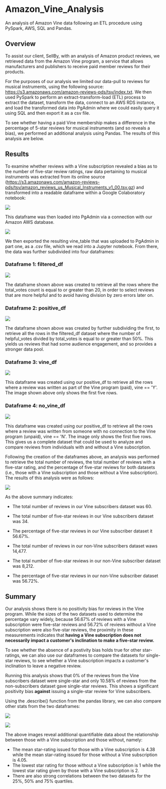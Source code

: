 # Amazon_Vine_Analysis
An analysis of Amazon Vine data following an ETL procedure using PySpark, AWS, SQL and Pandas. 

## Overview
To assist our client, SellBy, with an analysis of Amazon product reviews, we retrieved data from the Amazon Vine program, a service that allows manufacturers and publishers to receive paid member reviews for their products.

For the purposes of our analysis we limited our data-pull to reviews for musical instruments, using the following source: https://s3.amazonaws.com/amazon-reviews-pds/tsv/index.txt. We then used PySpark to perform an extract-transform-load (ETL) process to extract the dataset, transform the data, connect to an AWS RDS instance, and load the transformed data into PgAdmin where we could easily query it using SQL and then export it as a csv file.

To see whether having a paid Vine membership makes a difference in the percentage of 5-star reviews for musical instruments (and so reveals a bias), we performed an additional analysis using Pandas. The results of this analysis are below.

## Results
To examine whether reviews with a Vine subscription revealed a bias as to the number of five-star review ratings, raw data pertaining to musical instruments was extracted from its online source (https://s3.amazonaws.com/amazon-reviews-pds/tsv/amazon_reviews_us_Musical_Instruments_v1_00.tsv.gz) and transformed into a readable dataframe within a Google Colaboratory notebook:

![](images/vine_table_df.png)

This dataframe was then loaded into PgAdmin via a connection with our Amazon AWS database.

![](images/vine_table_SQL.png)

We then exported the resulting vine_table that was uploaded to PgAdmin in part one, as a .csv file, which we read into a Jupyter notebook. From there, the data was further subdivided into four dataframes:

### Dataframe 1: filtered_df

![](images/df1_filtered_df.png)

The dataframe shown above was created to retrieve all the rows where the total_votes count is equal to or greater than 20, in order to select reviews that are more helpful and to avoid having division by zero errors later on.

### Dataframe 2: positive_df

![](images/df2_positive_df.png)

The dataframe shown above was created by further subdividing the first, to retrieve all the rows in the filtered_df dataset where the number of helpful_votes divided by total_votes is equal to or greater than 50%. This yields us reviews that had some audience engagement, and so provides a stronger data pool.

### Dataframe 3: vine_df

![](images/df3_vine_df.png)

This dataframe was created using our positive_df to retrieve all the rows where a review was written as part of the Vine program (paid), vine == 'Y'. The image shown above only shows the first five rows.

### Dataframe 4: no_vine_df

![](images/df4_no_vine_df.png)

This dataframe was created using our positive_df to retrieve all the rows where a review was written from someone with no connection to the Vine program (unpaid), vine == 'N'. The image only shows the first five rows. This gives us a complete dataset that could be used to analyze and compare reviews from individuals with and without a Vine subscription.

Following the creation of the dataframes above, an analysis was performed to retrieve the total number of reviews, the total number of reviews with a five-star rating, and the percentage of five-star reviews for both datasets (i.e., those with a Vine subscription and those without a Vine subscription). The results of this analysis were as follows:

![](images/Summary.png)

As the above summary indicates:
- The total number of reviews in our Vine subscribers dataset was 60.
- The total number of five-star reviews in our Vine subscribers dataset was 34.
- The percentage of five-star reviews in our Vine subscriber dataset it 56.67%.

- The total number of reviews in our non-Vine subscribers dataset waws 14,477.
- The total number of five-star reviews in our non-Vine subscriber dataset was 8,212.
- The percentage of five-star reviews in our non-Vine subscriber dataset was 56.72%.

## Summary
Our analysis shows there is no positivity bias for reviews in the Vine program. While the sizes of the two datasets used to determine the percentage vary widely, because 56.67% of reviews with a Vine subscription were five-star reviews and 56.72% of reviews without a Vine subscription were also five-star reviews, the proximity in these measurements indicates that **having a Vine subscription does not necessarily impact a customer's inclination to make a five-star review.**

To see whether the absence of a postivity bias holds true for other star-ratings, we can also use our dataframes to compare the datasets for single-star reviews, to see whether a Vine subscription impacts a customer's inclination to leave a negative review. 

Running this analysis shows that 0% of the reviews from the Vine subscribers dataset were single-star and only 10.58% of reviews from the non-subscribers dataset gave single-star reviews. This shows a significant positivity bias __against__ issuing a single-star review for Vine subscribers. 

Using the .describe() function from the pandas library, we can also compare other stats from the two dataframes:

![](images/no_vine_df_describe.png)

![](images/vine_df_describe.png)

The above images reveal additional quantifiable data about the relationship between those with a Vine subscription and those without, namely:
- The mean star-rating issued for those with a Vine subscription is 4.38 while the mean star-rating issued for those without a Vine subscription is 4.05.
- The lowest star rating for those without a Vine subscription is 1 while the lowest star rating given by those with a Vine subscription is 2.
- There are also strong correlations between the two datasets for the 25%, 50% and 75% quartiles.